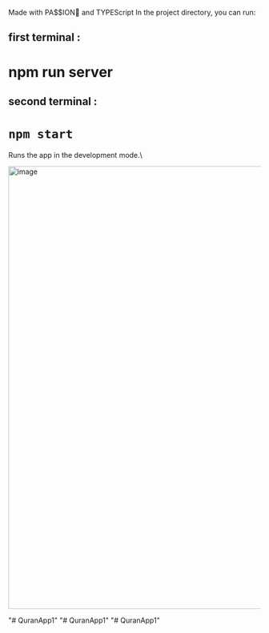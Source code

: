 Made with PA$$ION💙 and TYPEScript
In the project directory, you can run:

## first terminal :

# npm run server

## second terminal :

# `npm start`


Runs the app in the development mode.\

<img width="1196" height="884" alt="image" src="https://github.com/user-attachments/assets/770bd539-76d1-4df0-a239-07dd72339e0e" />

"# QuranApp1" 
"# QuranApp1" 
"# QuranApp1" 
